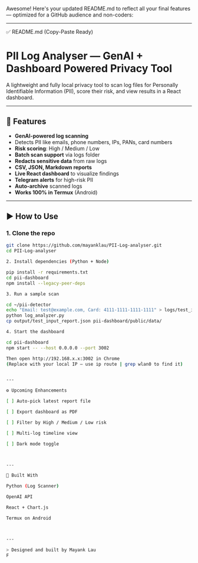 Awesome! Here's your updated README.md to reflect all your final features — optimized for a GitHub audience and non-coders:


---

✅ README.md (Copy-Paste Ready)

# PII Log Analyser — GenAI + Dashboard Powered Privacy Tool

A lightweight and fully local privacy tool to scan log files for Personally Identifiable Information (PII), score their risk, and view results in a React dashboard.

---

## 🔧 Features

- **GenAI-powered log scanning**
- Detects PII like emails, phone numbers, IPs, PANs, card numbers
- **Risk scoring**: High / Medium / Low
- **Batch scan support** via logs folder
- **Redacts sensitive data** from raw logs
- **CSV, JSON, Markdown reports**
- **Live React dashboard** to visualize findings
- **Telegram alerts** for high-risk PII
- **Auto-archive** scanned logs
- **Works 100% in Termux** (Android)

---

## ▶️ How to Use

### 1. Clone the repo

```bash
git clone https://github.com/mayanklau/PII-Log-analyser.git
cd PII-Log-analyser

2. Install dependencies (Python + Node)

pip install -r requirements.txt
cd pii-dashboard
npm install --legacy-peer-deps

3. Run a sample scan

cd ~/pii-detector
echo "Email: test@example.com, Card: 4111-1111-1111-1111" > logs/test_input.txt
python log_analyzer.py
cp output/test_input_report.json pii-dashboard/public/data/

4. Start the dashboard

cd pii-dashboard
npm start -- --host 0.0.0.0 --port 3002

Then open http://192.168.x.x:3002 in Chrome
(Replace with your local IP — use ip route | grep wlan0 to find it)


---

⚙️ Upcoming Enhancements

[ ] Auto-pick latest report file

[ ] Export dashboard as PDF

[ ] Filter by High / Medium / Low risk

[ ] Multi-log timeline view

[ ] Dark mode toggle



---

🤖 Built With

Python (Log Scanner)

OpenAI API

React + Chart.js

Termux on Android



---

> Designed and built by Mayank Lau
F
